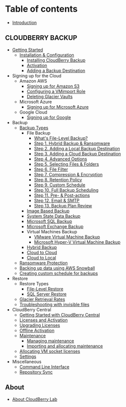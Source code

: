 # Table of contents

* [Introduction](README.md)

## CLOUDBERRY BACKUP

* [Getting Started](backup-windows/getting-started-1/README.md)
  * [Installation & Configuration](backup-windows/getting-started-1/installation-and-configuration/README.md)
    * [Installing CloudBerry Backup](backup-windows/getting-started-1/installation-and-configuration/installing-cloudberry-backup.md)
    * [Activation](backup-windows/getting-started-1/installation-and-configuration/activation.md)
    * [Adding a Backup Destination](backup-windows/getting-started-1/installation-and-configuration/adding-a-backup-destination.md)
* Signing up for the Cloud
  * Amazon AWS
    * [Signing up for Amazon S3](backup-windows/signing-up-for-the-cloud/amazon-aws/signing-up-for-amazon-s3.md)
    * [Configuring a VMimport Role](backup-windows/signing-up-for-the-cloud/amazon-aws/configuring-a-vmimport-role.md)
    * [Deleting Glacier Vaults](backup-windows/signing-up-for-the-cloud/amazon-aws/deleting-glacier-vaults.md)
  * Microsoft Azure
    * [Signing up for Microsoft Azure](backup-windows/signing-up-for-the-cloud/microsoft-azure/signing-up-for-microsoft-azure.md)
  * Google Cloud
    * [Signing up for Google](backup-windows/signing-up-for-the-cloud/google-cloud/signing-up-for-google.md)
* Backup
  * [Backup Types](backup-windows/backup/backup-types/README.md)
    * File Backup
      * [What's File-Level Backup?](backup-windows/backup/backup-types/file-backup/whats-file-level-backup.md)
      * [Step 1. Hybrid Backup & Ransomware](backup-windows/backup/backup-types/file-backup/step-1.-hybrid-backup.md)
      * [Step 2. Adding a Local Backup Destination](backup-windows/backup/backup-types/file-backup/step-2.-adding-a-local-backup-destination.md)
      * [Step 3. Adding a Cloud Backup Destination](backup-windows/backup/backup-types/file-backup/step-3.-adding-a-cloud-backup-destination.md)
      * [Step 4. Advanced Options](backup-windows/backup/backup-types/file-backup/step-4.-advanced-options.md)
      * [Step 5. Selecting Files & Folders](backup-windows/backup/backup-types/file-backup/step-5.-selecting-files-and-folders.md)
      * [Step 6. File Filter](backup-windows/backup/backup-types/file-backup/step-6.-file-filter.md)
      * [Step 7. Compression & Encryption](backup-windows/backup/backup-types/file-backup/step-7.-compression-and-encryption.md)
      * [Step 8. Retention Policy](backup-windows/backup/backup-types/file-backup/step-8.-retention-policy.md)
      * [Step 9. Custom Schedule](backup-windows/backup/backup-types/file-backup/step-9.-custom-schedule.md)
      * [Step 10. Full Backup Scheduling](backup-windows/backup/backup-types/file-backup/step-10.-full-backup-scheduling.md)
      * [Step 11. Pre- & Post-actions](backup-windows/backup/backup-types/file-backup/step-11.-pre-and-post-actions.md)
      * [Step 12. Email & SMTP](backup-windows/backup/backup-types/file-backup/step-12.-email-and-smtp.md)
      * [Step 13. Backup Plan Review](backup-windows/backup/backup-types/file-backup/step-13.-backup-plan-review.md)
    * [Image Based Backup](backup-windows/backup/backup-types/image-based-backup.md)
    * [System State Data Backup](backup-windows/backup/backup-types/system-state-data-backup.md)
    * [Microsoft SQL Backup](backup-windows/backup/backup-types/microsoft-sql-backup.md)
    * [Microsoft Exchange Backup](backup-windows/backup/backup-types/microsoft-exchange-backup.md)
    * Virtual Machines Backup
      * [VMware Virtual Machine Backup](backup-windows/backup/backup-types/virtual-machines-backup/vmware-virtual-machine-backup.md)
      * [Microsoft Hyper-V Virtual Machine Backup](backup-windows/backup/backup-types/virtual-machines-backup/microsoft-hyper-v-virtual-machine-backup.md)
    * [Hybrid Backup](backup-windows/backup/backup-types/hybrid-backup.md)
    * [Cloud to Cloud](backup-windows/backup/backup-types/cloud-to-cloud.md)
    * [Cloud to Local](backup-windows/backup/backup-types/cloud-to-local.md)
  * [Ransomware Protection](backup-windows/backup/ransomware-protection.md)
  * [Backing up data using AWS Snowball](backup-windows/backup/backing-up-data-using-aws-snowball.md)
  * [Creating custom schedule for backups](backup-windows/backup/creating-custom-schedule-for-backups.md)
* Restore
  * Restore Types
    * [File-Level Restore](backup-windows/restore/restore-types/file-level-restore.md)
    * [SQL Server Restore](backup-windows/restore/restore-types/sql-server-restore.md)
  * [Glacier Retrieval Rates](backup-windows/restore/glacier-retrieval-rates.md)
  * [Troubleshooting with invisible files](backup-windows/restore/troubleshooting-with-invisible-files.md)
* CloudBerry Central
  * [Getting Started with CloudBerry Central](backup-windows/cloudberry-central/getting-started-with-cloudberry-centralx.md)
  * [Licenses and Activation](backup-windows/cloudberry-central/licenses-and-activation.md)
  * [Upgrading Licenses](backup-windows/cloudberry-central/upgrading-licenses.md)
  * [Offline Activation](backup-windows/cloudberry-central/offline-activation.md)
  * [Maintenance](backup-windows/cloudberry-central/maintenance-1/README.md)
    * [Managing maintenance](backup-windows/cloudberry-central/maintenance-1/maintenance.md)
    * [Importing and allocating maintenance](backup-windows/cloudberry-central/maintenance-1/importing-and-allocating-maintenance.md)
  * [Allocating VM socket licenses](backup-windows/cloudberry-central/allocating-vm-socket-licenses.md)
  * [Settings](backup-windows/cloudberry-central/settings.md)
* Miscellaneous
  * [Command Line Interface](backup-windows/miscellaneous/command-line-interface.md)
  * [Repository Sync](backup-windows/miscellaneous/repository-sync.md)

## About

* [About CloudBerry Lab](about/about-cloudberry-lab.md)

